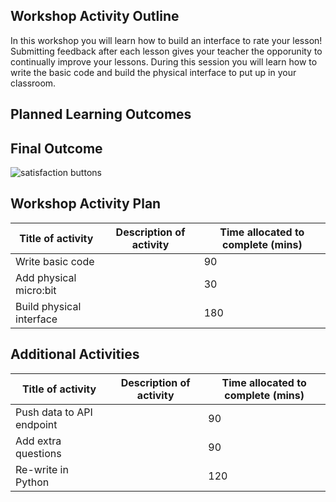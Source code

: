 ## Workshop Activity Outline

In this workshop you will learn how to build an interface to rate your lesson! Submitting feedback after each lesson gives your teacher the opporunity to continually improve your lessons. During this session you will learn how to write the basic code and build the physical interface to put up in your classroom.

## Planned Learning Outcomes

## Final Outcome

![satisfaction buttons](https://www.borne-satisfaction.com/wp-content/uploads/2017/02/borne-satisfaction-smiley-Agora-Opinion.jpg "satisfaction buttons")

## Workshop Activity Plan

| Title of activity | Description of activity | Time allocated to complete (mins) |
|---|---|---|
| Write basic code |   | 90  |
| Add physical micro:bit  |   |  30 |
| Build physical interface  |   | 180  |

## Additional Activities

| Title of activity | Description of activity | Time allocated to complete (mins) |
|---|---|---|
| Push data to API endpoint |   | 90  |
| Add extra questions |   |  90 |
| Re-write in Python  |   | 120  |

